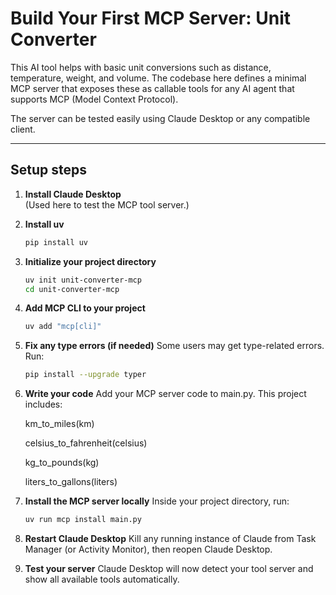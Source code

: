 # Build Your First MCP Server: Unit Converter

This AI tool helps with basic unit conversions such as distance, temperature, weight, and volume. The codebase here defines a minimal MCP server that exposes these as callable tools for any AI agent that supports MCP (Model Context Protocol).

The server can be tested easily using Claude Desktop or any compatible client.

---

## Setup steps

1. **Install Claude Desktop**  
   (Used here to test the MCP tool server.)

2. **Install uv**  
   ```bash
   pip install uv

3. **Initialize your project directory**
   ```bash
   uv init unit-converter-mcp
   cd unit-converter-mcp

4. **Add MCP CLI to your project**

    ```bash
    uv add "mcp[cli]"

5. **Fix any type errors (if needed)**
    Some users may get type-related errors. Run:
    ```bash
    pip install --upgrade typer

6. **Write your code**
    Add your MCP server code to main.py. This project includes:

    km_to_miles(km)

    celsius_to_fahrenheit(celsius)

    kg_to_pounds(kg)

    liters_to_gallons(liters)

7. **Install the MCP server locally**
    Inside your project directory, run:

    ```bash
    uv run mcp install main.py

8. **Restart Claude Desktop**
    Kill any running instance of Claude from Task Manager (or Activity Monitor), then reopen Claude Desktop.

9. **Test your server**
    Claude Desktop will now detect your tool server and show all available tools automatically.

